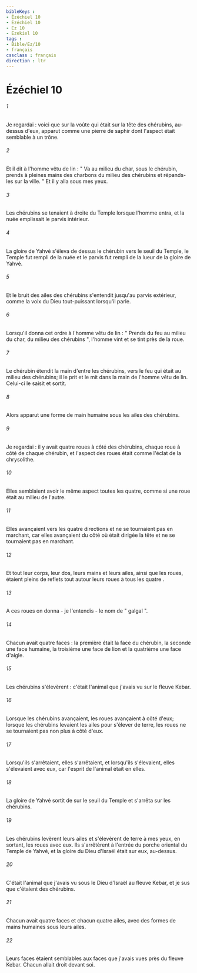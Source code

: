 ```yaml
---
bibleKeys : 
- Ézéchiel 10
- Ézéchiel 10
- Ez 10
- Ezekiel 10
tags : 
- Bible/Ez/10
- français
cssclass : français
direction : ltr
---
```


# Ézéchiel 10

###### 1
Je regardai : voici que sur la voûte qui était sur la tête des chérubins, au-dessus d'eux, apparut comme une pierre de saphir dont l'aspect était semblable à un trône. 
###### 2
Et il dit à l'homme vêtu de lin : " Va au milieu du char, sous le chérubin, prends à pleines mains des charbons du milieu des chérubins et répands-les sur la ville. " Et il y alla sous mes yeux. 
###### 3
Les chérubins se tenaient à droite du Temple lorsque l'homme entra, et la nuée emplissait le parvis intérieur. 
###### 4
La gloire de Yahvé s'éleva de dessus le chérubin vers le seuil du Temple, le Temple fut rempli de la nuée et le parvis fut rempli de la lueur de la gloire de Yahvé. 
###### 5
Et le bruit des ailes des chérubins s'entendit jusqu'au parvis extérieur, comme la voix du Dieu tout-puissant lorsqu'il parle. 
###### 6
Lorsqu'il donna cet ordre à l'homme vêtu de lin : " Prends du feu au milieu du char, du milieu des chérubins ", l'homme vint et se tint près de la roue. 
###### 7
Le chérubin étendit la main d'entre les chérubins, vers le feu qui était au milieu des chérubins; il le prit et le mit dans la main de l'homme vêtu de lin. Celui-ci le saisit et sortit. 
###### 8
Alors apparut une forme de main humaine sous les ailes des chérubins. 
###### 9
Je regardai : il y avait quatre roues à côté des chérubins, chaque roue à côté de chaque chérubin, et l'aspect des roues était comme l'éclat de la chrysolithe. 
###### 10
Elles semblaient avoir le même aspect toutes les quatre, comme si une roue était au milieu de l'autre. 
###### 11
Elles avançaient vers les quatre directions et ne se tournaient pas en marchant, car elles avançaient du côté où était dirigée la tête et ne se tournaient pas en marchant. 
###### 12
Et tout leur corps, leur dos, leurs mains et leurs ailes, ainsi que les roues, étaient pleins de reflets tout autour leurs roues à tous les quatre . 
###### 13
A ces roues on donna - je l'entendis - le nom de " galgal ". 
###### 14
Chacun avait quatre faces : la première était la face du chérubin, la seconde une face humaine, la troisième une face de lion et la quatrième une face d'aigle. 
###### 15
Les chérubins s'élevèrent : c'était l'animal que j'avais vu sur le fleuve Kebar. 
###### 16
Lorsque les chérubins avançaient, les roues avançaient à côté d'eux; lorsque les chérubins levaient les ailes pour s'élever de terre, les roues ne se tournaient pas non plus à côté d'eux. 
###### 17
Lorsqu'ils s'arrêtaient, elles s'arrêtaient, et lorsqu'ils s'élevaient, elles s'élevaient avec eux, car l'esprit de l'animal était en elles. 
###### 18
La gloire de Yahvé sortit de sur le seuil du Temple et s'arrêta sur les chérubins. 
###### 19
Les chérubins levèrent leurs ailes et s'élevèrent de terre à mes yeux, en sortant, les roues avec eux. Ils s'arrêtèrent à l'entrée du porche oriental du Temple de Yahvé, et la gloire du Dieu d'Israël était sur eux, au-dessus. 
###### 20
C'était l'animal que j'avais vu sous le Dieu d'Israël au fleuve Kebar, et je sus que c'étaient des chérubins. 
###### 21
Chacun avait quatre faces et chacun quatre ailes, avec des formes de mains humaines sous leurs ailes. 
###### 22
Leurs faces étaient semblables aux faces que j'avais vues près du fleuve Kebar. Chacun allait droit devant soi. 
